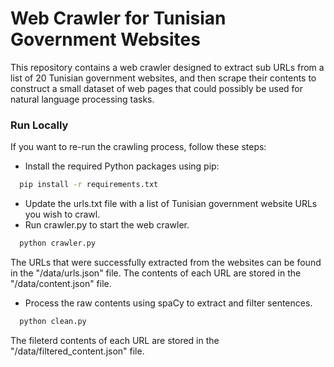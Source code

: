 Web Crawler for Tunisian Government Websites
==============================

This repository contains a web crawler designed to extract sub URLs from a list of 20 Tunisian government websites, and then scrape their contents to construct a small dataset of web pages that could possibly be used for natural language processing tasks.


### Run Locally

If you want to re-run the crawling process, follow these steps: 

* Install the required Python packages using pip:
```bash
  pip install -r requirements.txt
```
* Update the urls.txt file with a list of Tunisian government website URLs you wish to crawl.
* Run crawler.py to start the web crawler.
```bash
  python crawler.py
```
The URLs that were successfully extracted from the websites can be found in the "/data/urls.json" file. 
The contents of each URL are stored in the "/data/content.json" file.  
*  Process the raw contents using spaCy to extract and filter sentences.
```bash
  python clean.py
```
The fileterd contents of each URL are stored in the "/data/filtered_content.json" file.

